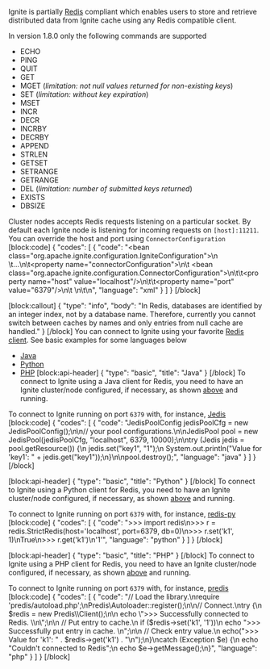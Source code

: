 Ignite is partially [Redis](http://redis.io/) compliant which enables users to store and retrieve distributed data from Ignite cache using any Redis compatible client.

In version 1.8.0 only the following commands are supported
- ECHO
- PING
- QUIT
- GET
- MGET (*limitation: not null values returned for non-existing keys*)
- SET (*limitation: without key expiration*)
- MSET
- INCR
- DECR
- INCRBY
- DECRBY
- APPEND
- STRLEN
- GETSET
- SETRANGE
- GETRANGE
- DEL (*limitation: number of submitted keys returned*)
- EXISTS
- DBSIZE

Cluster nodes accepts Redis requests listening on a particular socket. By default each Ignite node is listening for incoming requests on `[host]:11211`. You can override the host and port using `ConnectorConfiguration`
[block:code]
{
  "codes": [
    {
      "code": "<bean class=\"org.apache.ignite.configuration.IgniteConfiguration\">\n  \t...\n\t<property name=\"connectorConfiguration\">\n\t    <bean class=\"org.apache.ignite.configuration.ConnectorConfiguration\">\n\t\t<property name=\"host\" value=\"localhost\"/>\n\t\t<property name=\"port\" value=\"6379\"/>\n\t    </bean>\n\t</property>\n</bean>",
      "language": "xml"
    }
  ]
}
[/block]

[block:callout]
{
  "type": "info",
  "body": "In Redis, databases are identified by an integer index, not by a database name. Therefore, currently you cannot switch between caches by names and only entries from null cache are handled."
}
[/block]
You can connect to Ignite using your favorite [Redis client](http://redis.io/clients). See basic examples for some languages below
- [Java](#java)
- [Python](#python)
- [PHP](#php)
[block:api-header]
{
  "type": "basic",
  "title": "Java"
}
[/block]
To connect to Ignite using a Java client for Redis, you need to have an Ignite cluster/node configured, if necessary, as shown [above](doc:redis) and running.

To connect to Ignite running on port `6379` with, for instance, [Jedis](https://github.com/xetorthio/jedis)
[block:code]
{
  "codes": [
    {
      "code": "JedisPoolConfig jedisPoolCfg = new JedisPoolConfig();\n\n// your pool configurations.\n\nJedisPool pool = new JedisPool(jedisPoolCfg, \"localhost\", 6379, 10000);\n\ntry (Jedis jedis = pool.getResource()) {\n    jedis.set(\"key1\", \"1\");\n    System.out.println(\"Value for 'key1': \" + jedis.get(\"key1\"));\n}\n\npool.destroy();",
      "language": "java"
    }
  ]
}
[/block]

[block:api-header]
{
  "type": "basic",
  "title": "Python"
}
[/block]
To connect to Ignite using a Python client for Redis, you need to have an Ignite cluster/node configured, if necessary, as shown [above](doc:redis) and running.

To connect to Ignite running on port `6379` with, for instance, [redis-py](https://github.com/andymccurdy/redis-py)
[block:code]
{
  "codes": [
    {
      "code": ">>> import redis\n>>> r = redis.StrictRedis(host='localhost', port=6379, db=0)\n>>> r.set('k1', 1)\nTrue\n>>> r.get('k1')\n'1'",
      "language": "python"
    }
  ]
}
[/block]

[block:api-header]
{
  "type": "basic",
  "title": "PHP"
}
[/block]
To connect to Ignite using a PHP client for Redis, you need to have an Ignite cluster/node configured, if necessary, as shown [above](doc:redis) and running.

To connect to Ignite running on port `6379` with, for instance, [predis](https://github.com/nrk/predis)
[block:code]
{
  "codes": [
    {
      "code": "// Load the library.\nrequire 'predis/autoload.php';\nPredis\\Autoloader::register();\n\n// Connect.\ntry {\n    $redis = new Predis\\Client();\n\n    echo \">>> Successfully connected to Redis. \\n\";\n\n    // Put entry to cache.\n    if ($redis->set('k1', '1'))\n        echo \">>> Successfully put entry in cache. \\n\";\n\n    // Check entry value.\n    echo(\">>> Value for 'k1': \" . $redis->get('k1') . \"\\n\");\n}\ncatch (Exception $e) {\n    echo \"Couldn't connected to Redis\";\n    echo $e->getMessage();\n}",
      "language": "php"
    }
  ]
}
[/block]